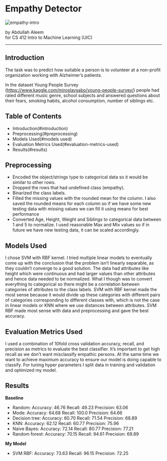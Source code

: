 # Empathy Detector
![empathy-intro](http://blogs.jpmsonline.com/wp-content/uploads/2018/03/EmpathicDoctor.jpg)

by Abdullah Aleem </br>
for CS 412 Intro to Machine Learning (UIC)

---

## Introduction
The task was to predict how	suitable a person is to volunteer at a non-profit organization working with	Alzheimer’s patients.

In the dataset Young People Survey (https://www.kaggle.com/miroslavsabo/young-people-survey/) people had rated different music genre, school subjects and answered questions about their fears, smoking habits, alcohol consumption, number of siblings etc.


## Table of Contents

- Introduction(#introduction)
- Preprocessing(#preprocessing)
- Models Used(#models used)
- Evaluation Metrics Used(#evaluation-metrics-used)
- Results(#results)

## Preprocessing
- Encoded the object/strings type to categorical data so it would be similar to other rows.
- Dropped the rows that had undefined class (empathy).
- Binarized the class labels.
- Filled the missing values with the rounded mean for the column. I also saved the rounded means for each column so if we have some new testing data with missing values we can fill it using means for best performance 
- Converted Age, Height, Weight and Siblings to categorical data between 1 and 5 to normalize. I used reasonable Max and Mix values so if in future we have new testing data, it can be scaled accordingly.

## Models Used

I chose SVM with RBF kernel. I tried multiple linear models to eventually come up with the conclusion that the problem isn’t linearly separable, as they couldn’t converge to a good solution. The data had attributes like height which were continuous and had larger values than other attributes and hence data needed to be normalized. What I though was to convert everything to categorical so there might be a correlation between categories of attributes to the class labels. SVM with RBF kernel made the most sense because it would divide up these categories with different pairs of categories corresponding to different classes with, which is not the case in linear models or KNN where we use distances between attributes. SVM RBF made most sense with data and preprocessing and gave the best accuracy.

## Evaluation Metrics Used

I used a combination of 10fold cross validation accuracy, recall, and precision as metrics to evaluate the best classifier. It’s important to get high recall as we don’t want misclassify empathic persons. At the same time we want to achieve maximum accuracy to ensure our model is doing capable to classify. For tuning hyper parameters I split data in training and validation and optimized my model. 


## Results

**Baseline** 

- Random: Accuracy: 46.76 Recall: 49.23 Precision: 63.06 
- Mode: Accuracy: 64.68 Recall: 100.0 Precision: 64.66 
- Decision tree: Accuracy: 60.70 Recall: 71.54 Precision: 68.89 
- KNN: Accuracy: 62.12 Recall: 60.77 Precision: 75.96 
- Naive Bayes: Accuracy: 72.14 Recall: 80.77 Precision: 77.21 
- Random forest: Accuracy: 70.15 Recall: 94.61 Precision: 69.89

**My Model**

- SVM RBF: Accuracy: 73.63 Recall: 96.15 Precision: 72.25
